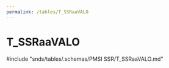 ```yaml
---
permalink: /tables/T_SSRaaVALO
---
```

# T\_SSRaaVALO
<!-- SPDX-License-Identifier: MPL-2.0 -->

<!-- ATTENTION : Ne pas supprimer ou modifier la ligne ci-dessous -->
#include "snds/tables/.schemas/PMSI SSR/T_SSRaaVALO.md"
<!-- ATTENTION : Ne pas supprimer ou modifier la ligne ci-dessus -->

